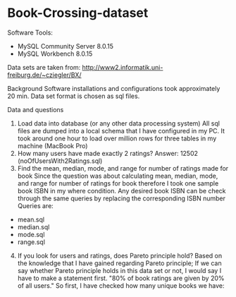 # Book-Crossing-dataset

Software Tools:
* MySQL Community Server 8.0.15
* MySQL Workbench 8.0.15

Data sets are taken from:
http://www2.informatik.uni-freiburg.de/~cziegler/BX/

Background
Software installations and configurations took approximately 20 min. Data set format is chosen as sql files.

Data and questions
1. Load data into database (or any other data processing system)
All sql files are dumped into a local schema that I have configured in my PC. It took around one hour to load
over million rows for three tables in my machine (MacBook Pro)
2. How many users have made exactly 2 ratings?
Answer: 12502 (noOfUsersWith2Ratings.sql)
3. Find the mean, median, mode, and range for number of ratings made for book
Since the question was about calculating mean, median, mode, and range for number of ratings for book therefore I took one sample book ISBN in my where condition. Any desired book ISBN can be check through the same queries by replacing the corresponding ISBN number
Queries are:
- mean.sql
- median.sql
- mode.sql
- range.sql
4. If you look for users and ratings, does Pareto principle hold?
Based on the knowledge that I have gained regarding Pareto principle;
If we can say whether Pareto principle holds in this data set or not, I would say I have to make a statement first. 
"80% of book ratings are given by 20% of all users."
So first, I have checked how many unique books we have:




